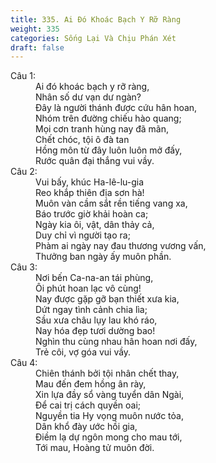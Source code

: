 ```yaml
---
title: 335. Ai Đó Khoác Bạch Y Rỡ Ràng
weight: 335
categories: Sống Lại Và Chịu Phán Xét
draft: false
---
```

<dl><dt>Câu 1:</dt><dd data-verse="1">Ai đó khoác bạch y rỡ ràng, <br/>Nhân số dư vạn dư ngàn? <br/>Đây là người thánh được cứu hân hoan, <br/>Nhóm trên đường chiếu hào quang; <br/>Mọi cơn tranh hùng nay đã mãn, <br/>Chết chóc, tội ô đà tan <br/>Hồng môn từ đây luôn luôn mở đấy, <br/>Rước quân đại thắng vui vầy. </dd><dt>Câu 2:</dt><dd data-verse="2">Vui bấy, khúc Ha-lê-lu-gia <br/>Reo khắp thiên địa sơn hà! <br/>Muôn vàn cầm sắt rền tiếng vang xa, <br/>Báo trước giờ khải hoàn ca; <br/>Ngày kia ôi, vật, dân thảy cả, <br/>Duy chỉ vì người tạo ra; <br/>Phàm ai ngày nay đau thương vương vấn, <br/>Thưởng ban ngày ấy muôn phần. </dd><dt>Câu 3:</dt><dd data-verse="3">Nơi bến Ca-na-an tái phùng, <br/>Ôi phút hoan lạc vô cùng! <br/>Nay được gặp gỡ bạn thiết xưa kia, <br/>Dứt ngay tình cảnh chia lìa; <br/>Sầu xưa châu lụy lau khó ráo, <br/>Nay hóa đẹp tươi dường bao! <br/>Nghìn thu cùng nhau hân hoan nơi đấy, <br/>Trẻ côi, vợ góa vui vầy. </dd><dt>Câu 4:</dt><dd data-verse="4">Chiên thánh bởi tội nhân chết thay, <br/>Mau đến đem hồng ân rày, <br/>Xin lựa đầy sổ vàng tuyển dân Ngài, <br/>Để cai trị cách quyền oai; <br/>Nguyền tia Hy vọng muôn nước tỏa, <br/>Dân khổ đày ước hồi gia, <br/>Điềm lạ dự ngôn mong cho mau tới, <br/>Tới mau, Hoàng tử muôn đời. </dd></dl>
